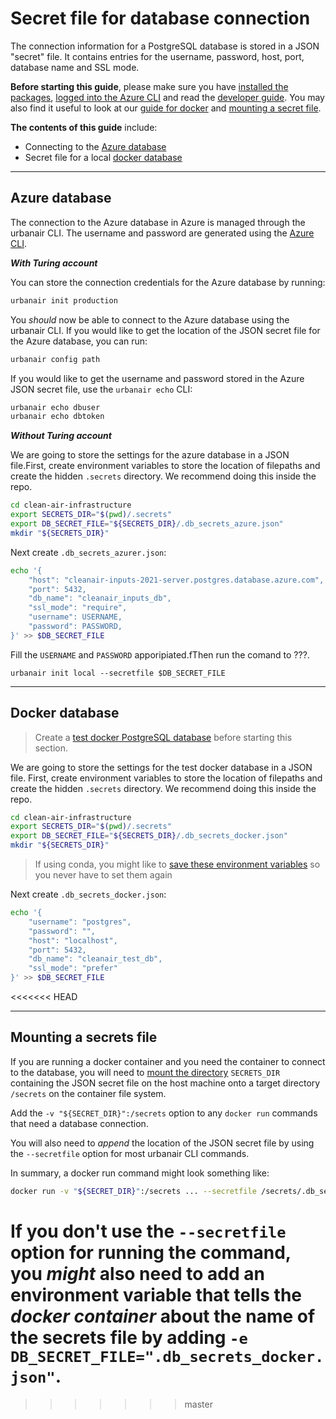 # Secret file for database connection

The connection information for a PostgreSQL database is stored in a JSON "secret" file.
It contains entries for the username, password, host, port, database name and SSL mode.

**Before starting this guide**, please make sure you have [installed the packages](installation.md), [logged into the Azure CLI](azure.md) and read the [developer guide](developer.md).
You may also find it useful to look at our [guide for docker](docker.md) and [mounting a secret file](docker.md#mounting-a-secrets-file).

**The contents of this guide** include:

- Connecting to the [Azure database](#Azure-database)
- Secret file for a local [docker database](#docker-database)

***

## Azure database

The connection to the Azure database in Azure is managed through the urbanair CLI.
The username and password are generated using the [Azure CLI](azure.md).

***With Turing account***

You can store the connection credentials for the Azure database by running:

```bash
urbanair init production
```

You *should* now be able to connect to the Azure database using the urbanair CLI.
If you would like to get the location of the JSON secret file for the Azure database,
you can run:

```bash
urbanair config path
```

If you would like to get the username and password stored in the Azure JSON secret file, use the `urbanair echo` CLI:

```bash
urbanair echo dbuser
urbanair echo dbtoken
```

***Without Turing account***

We are going to store the settings for the azure database in a JSON file.First, create environment variables to store the location of filepaths and create the hidden `.secrets` directory. We recommend doing this inside the repo.

```bash
cd clean-air-infrastructure
export SECRETS_DIR="$(pwd)/.secrets"
export DB_SECRET_FILE="${SECRETS_DIR}/.db_secrets_azure.json"
mkdir "${SECRETS_DIR}"
```

Next create `.db_secrets_azurer.json`:

```bash
echo '{   
    "host": "cleanair-inputs-2021-server.postgres.database.azure.com",
    "port": 5432,
    "db_name": "cleanair_inputs_db",
    "ssl_mode": "require",
    "username": USERNAME,
    "password": PASSWORD,
}' >> $DB_SECRET_FILE
```

Fill the `USERNAME` and `PASSWORD` apporipiated.fThen run the comand to ???.

```
urbanair init local --secretfile $DB_SECRET_FILE
```

***

## Docker database

> Create a [test docker PostgreSQL database](developer.md#setting-up-a-test-database-with-docker) before starting this section.

We are going to store the settings for the test docker database in a JSON file.
First, create environment variables to store the location of filepaths and create the hidden `.secrets` directory. We recommend doing this inside the repo.

```bash
cd clean-air-infrastructure
export SECRETS_DIR="$(pwd)/.secrets"
export DB_SECRET_FILE="${SECRETS_DIR}/.db_secrets_docker.json"
mkdir "${SECRETS_DIR}"
```

> If using conda, you might like to [save these environment variables](https://docs.conda.io/projects/conda/en/latest/user-guide/tasks/manage-environments.html#saving-environment-variables) so you never have to set them again

Next create `.db_secrets_docker.json`:

```bash
echo '{
    "username": "postgres",
    "password": "",
    "host": "localhost",
    "port": 5432,
    "db_name": "cleanair_test_db",
    "ssl_mode": "prefer"
}' >> $DB_SECRET_FILE
```
<<<<<<< HEAD

***

## Mounting a secrets file

If you are running a docker container and you need the container to connect to the database,
you will need to [mount the directory](https://docs.docker.com/storage/bind-mounts/) `SECRETS_DIR` containing the JSON secret file on the host machine onto a target directory `/secrets` on the container file system.

Add the `-v "${SECRET_DIR}":/secrets` option to any `docker run` commands that need a database connection.

You will also need to *append* the location of the JSON secret file by using the `--secretfile` option for most urbanair CLI commands.

In summary, a docker run command might look something like:

```bash
docker run -v "${SECRET_DIR}":/secrets ... --secretfile /secrets/.db_secrets_docker.json
```

If you don't use the `--secretfile` option for running the command, you *might* also need to add an environment variable that tells the *docker container* about the name of the secrets file by adding `-e DB_SECRET_FILE=".db_secrets_docker.json"`.
=======
>>>>>>> master
